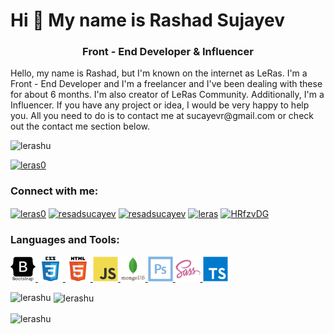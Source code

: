 # Hi 👋 My name is Rashad Sujayev

<h3 align="center">Front - End Developer & Influencer</h3>

<p align-"left"> Hello, my name is Rashad, but I'm known on the internet as LeRas. I'm a Front - End Developer and I'm a freelancer and I've been dealing with these for about 6 months. I'm also creator of LeRas Community. Additionally, I'm a Influencer. If you have any project or idea, I would be very happy to help you. All you need to do is to contact me at sucayevr@gmail.com or check out the contact me section below.</p>

<p align="left"> <img src="https://komarev.com/ghpvc/?username=lerashu&label=Profile%20views&color=0e75b6&style=flat" alt="lerashu" /> </p>

<p align="left"> <a href="https://twitter.com/leras0" target="blank"><img src="https://img.shields.io/twitter/follow/leras0?logo=twitter&style=for-the-badge" alt="leras0" /></a> </p>

<h3 align="left">Connect with me:</h3>
<p align="left">
<a href="https://twitter.com/leras0" target="blank"><img align="center" src="https://raw.githubusercontent.com/rahuldkjain/github-profile-readme-generator/master/src/images/icons/Social/twitter.svg" alt="leras0" height="30" width="40" /></a>
<a href="https://linkedin.com/in/resadsucayev" target="blank"><img align="center" src="https://raw.githubusercontent.com/rahuldkjain/github-profile-readme-generator/master/src/images/icons/Social/linked-in-alt.svg" alt="resadsucayev" height="30" width="40" /></a>
<a href="https://instagram.com/resadsucayev" target="blank"><img align="center" src="https://raw.githubusercontent.com/rahuldkjain/github-profile-readme-generator/master/src/images/icons/Social/instagram.svg" alt="resadsucayev" height="30" width="40" /></a>
<a href="https://www.youtube.com/c/leras" target="blank"><img align="center" src="https://raw.githubusercontent.com/rahuldkjain/github-profile-readme-generator/master/src/images/icons/Social/youtube.svg" alt="leras" height="30" width="40" /></a>
<a href="https://discord.gg/HRfzvDG" target="blank"><img align="center" src="https://raw.githubusercontent.com/rahuldkjain/github-profile-readme-generator/master/src/images/icons/Social/discord.svg" alt="HRfzvDG" height="30" width="40" /></a>
</p>

<h3 align="left">Languages and Tools:</h3>
<p align="left"> <a href="https://getbootstrap.com" target="_blank" rel="noreferrer"> <img src="https://raw.githubusercontent.com/devicons/devicon/master/icons/bootstrap/bootstrap-plain-wordmark.svg" alt="bootstrap" width="40" height="40"/> </a> <a href="https://www.w3schools.com/css/" target="_blank" rel="noreferrer"> <img src="https://raw.githubusercontent.com/devicons/devicon/master/icons/css3/css3-original-wordmark.svg" alt="css3" width="40" height="40"/> </a> <a href="https://www.w3.org/html/" target="_blank" rel="noreferrer"> <img src="https://raw.githubusercontent.com/devicons/devicon/master/icons/html5/html5-original-wordmark.svg" alt="html5" width="40" height="40"/> </a> <a href="https://developer.mozilla.org/en-US/docs/Web/JavaScript" target="_blank" rel="noreferrer"> <img src="https://raw.githubusercontent.com/devicons/devicon/master/icons/javascript/javascript-original.svg" alt="javascript" width="40" height="40"/> </a> <a href="https://www.mongodb.com/" target="_blank" rel="noreferrer"> <img src="https://raw.githubusercontent.com/devicons/devicon/master/icons/mongodb/mongodb-original-wordmark.svg" alt="mongodb" width="40" height="40"/> </a> <a href="https://www.photoshop.com/en" target="_blank" rel="noreferrer"> <img src="https://raw.githubusercontent.com/devicons/devicon/master/icons/photoshop/photoshop-line.svg" alt="photoshop" width="40" height="40"/> </a> <a href="https://sass-lang.com" target="_blank" rel="noreferrer"> <img src="https://raw.githubusercontent.com/devicons/devicon/master/icons/sass/sass-original.svg" alt="sass" width="40" height="40"/> </a> <a href="https://www.typescriptlang.org/" target="_blank" rel="noreferrer"> <img src="https://raw.githubusercontent.com/devicons/devicon/master/icons/typescript/typescript-original.svg" alt="typescript" width="40" height="40"/> </a> </p>

<p><img align="left" src="https://github-readme-stats.vercel.app/api/top-langs?username=lerashu&show_icons=true&locale=en&layout=compact" alt="lerashu" /></p>

<p>&nbsp;<img align="center" src="https://github-readme-stats.vercel.app/api?username=lerashu&show_icons=true&locale=en" alt="lerashu" /></p>

<p><img align="center" src="https://github-readme-streak-stats.herokuapp.com/?user=lerashu&" alt="lerashu" /></p>
